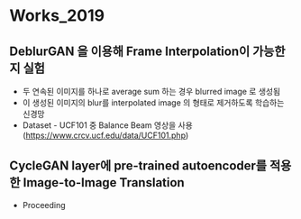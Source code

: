 # Works_2019

## DeblurGAN 을 이용해 Frame Interpolation이 가능한지 실험
* 두 연속된 이미지를 하나로 average sum 하는 경우 blurred image 로 생성됨
* 이 생성된 이미지의 blur를 interpolated image 의 형태로 제거하도록 학습하는 신경망
* Dataset - UCF101 중 Balance Beam 영상을 사용 (https://www.crcv.ucf.edu/data/UCF101.php)

## CycleGAN layer에 pre-trained autoencoder를 적용한 Image-to-Image Translation
* Proceeding
